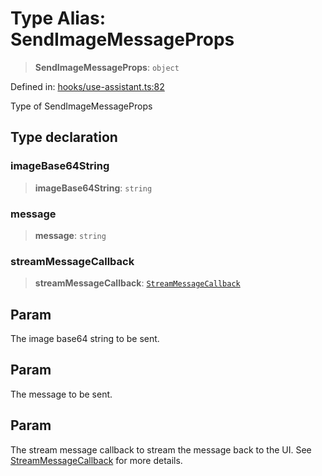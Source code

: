 # Type Alias: SendImageMessageProps

> **SendImageMessageProps**: `object`

Defined in: [hooks/use-assistant.ts:82](https://github.com/GeoDaCenter/openassistant/blob/d3d47c677c43fcc70dca2b232c88b920fa91a250/packages/core/src/hooks/use-assistant.ts#L82)

Type of SendImageMessageProps

## Type declaration

### imageBase64String

> **imageBase64String**: `string`

### message

> **message**: `string`

### streamMessageCallback

> **streamMessageCallback**: [`StreamMessageCallback`](StreamMessageCallback.md)

## Param

The image base64 string to be sent.

## Param

The message to be sent.

## Param

The stream message callback to stream the message back to the UI. See [StreamMessageCallback](StreamMessageCallback.md) for more details.
